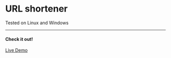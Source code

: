 # URL shortener #

Tested on Linux and Windows
***
#### Check it out! ####
[Live Demo](https://to2.sammyshehter.com)
